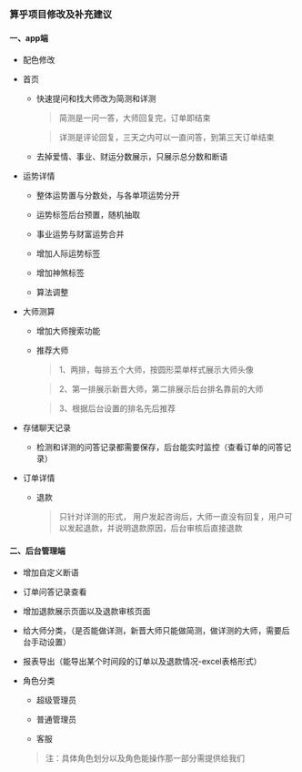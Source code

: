 ### 算乎项目修改及补充建议

#### 一、app端

- 配色修改

- 首页

	-  快速提问和找大师改为简测和详测
		
		>  简测是一问一答，大师回复完，订单即结束
		
		>  详测是评论回复，三天之内可以一直问答，到第三天订单结束

	- 去掉爱情、事业、财运分数展示，只展示总分数和断语

- 运势详情
	- 整体运势置与分数处，与各单项运势分开
	 
	- 运势标签后台预置，随机抽取

	- 事业运势与财富运势合并
	
	- 增加人际运势标签

	- 增加神煞标签

	- 算法调整

- 大师测算
	
	- 增加大师搜索功能 

	- 推荐大师
		 
		 > 1、两排，每排五个大师，按圆形菜单样式展示大师头像
		 
		 > 2、第一排展示新晋大师，第二排展示后台排名靠前的大师
		 
		 > 3、根据后台设置的排名先后推荐

- 存储聊天记录 
	
	- 检测和详测的问答记录都需要保存，后台能实时监控（查看订单的问答记录）


- 订单详情
 
   - 退款
	
		> 只针对详测的形式， 用户发起咨询后，大师一直没有回复，用户可以发起退款，并说明退款原因，后台审核后直接退款
	
#### 二、后台管理端
	
- 增加自定义断语 

- 订单问答记录查看

- 增加退款展示页面以及退款审核页面

- 给大师分类，（是否能做详测，新晋大师只能做简测，做详测的大师，需要后台手动设置）

- 报表导出（能导出某个时间段的订单以及退款情况-excel表格形式）

- 角色分类
	
	- 超级管理员

	- 普通管理员

	- 客服
	
	> 注：具体角色划分以及角色能操作那一部分需提供给我们
	
